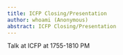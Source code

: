 ```yaml
---
title: ICFP Closing/Presentation
author: whoami (Anonymous)
abstract: ICFP Closing/Presentation
---
```


Talk at ICFP at 1755-1810 PM
